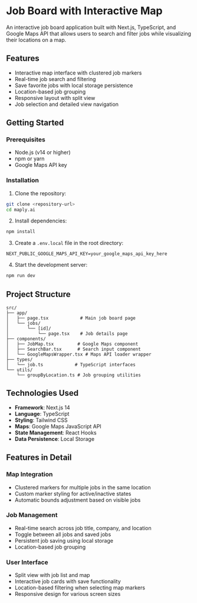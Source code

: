 # Job Board with Interactive Map

An interactive job board application built with Next.js, TypeScript, and Google Maps API that allows users to search and filter jobs while visualizing their locations on a map.

## Features

-   Interactive map interface with clustered job markers
-   Real-time job search and filtering
-   Save favorite jobs with local storage persistence
-   Location-based job grouping
-   Responsive layout with split view
-   Job selection and detailed view navigation

## Getting Started

### Prerequisites

-   Node.js (v14 or higher)
-   npm or yarn
-   Google Maps API key

### Installation

1. Clone the repository:

```bash
git clone <repository-url>
cd maply.ai
```

2. Install dependencies:

```bash
npm install
```

3. Create a `.env.local` file in the root directory:

```env
NEXT_PUBLIC_GOOGLE_MAPS_API_KEY=your_google_maps_api_key_here
```

4. Start the development server:

```bash
npm run dev
```

## Project Structure

```
src/
├── app/
│   ├── page.tsx            # Main job board page
│   └── jobs/
│       └── [id]/
│           └── page.tsx    # Job details page
├── components/
│   ├── JobMap.tsx         # Google Maps component
│   ├── SearchBar.tsx      # Search input component
│   └── GoogleMapsWrapper.tsx # Maps API loader wrapper
├── types/
│   └── job.ts            # TypeScript interfaces
└── utils/
    └── groupByLocation.ts # Job grouping utilities
```

## Technologies Used

-   **Framework**: Next.js 14
-   **Language**: TypeScript
-   **Styling**: Tailwind CSS
-   **Maps**: Google Maps JavaScript API
-   **State Management**: React Hooks
-   **Data Persistence**: Local Storage

## Features in Detail

### Map Integration

-   Clustered markers for multiple jobs in the same location
-   Custom marker styling for active/inactive states
-   Automatic bounds adjustment based on visible jobs

### Job Management

-   Real-time search across job title, company, and location
-   Toggle between all jobs and saved jobs
-   Persistent job saving using local storage
-   Location-based job grouping

### User Interface

-   Split view with job list and map
-   Interactive job cards with save functionality
-   Location-based filtering when selecting map markers
-   Responsive design for various screen sizes
